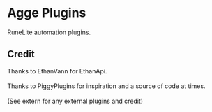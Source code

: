 # Agge Plugins
RuneLite automation plugins.

## Credit
Thanks to EthanVann for EthanApi.<br><br>
Thanks to PiggyPlugins for inspiration and a source of code at times.<br><br>
(See extern for any external plugins and credit)
